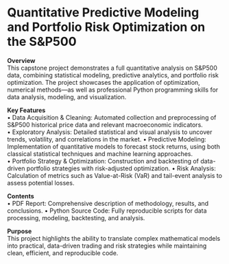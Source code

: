 # Quantitative Predictive Modeling and Portfolio Risk Optimization on the S&P500

**Overview**  
This capstone project demonstrates a full quantitative analysis on S&P500 data, combining statistical modeling, predictive analytics, and portfolio risk optimization. The project showcases the application of optimization, numerical methods—as well as professional Python programming skills for data analysis, modeling, and visualization.  

**Key Features**  
	•	Data Acquisition & Cleaning: Automated collection and preprocessing of S&P500 historical price data and relevant macroeconomic indicators.  
	•	Exploratory Analysis: Detailed statistical and visual analysis to uncover trends, volatility, and correlations in the market.
	•	Predictive Modeling: Implementation of quantitative models to forecast stock returns, using both classical statistical techniques and machine learning approaches.  
	•	Portfolio Strategy & Optimization: Construction and backtesting of data-driven portfolio strategies with risk-adjusted optimization.
	•	Risk Analysis: Calculation of metrics such as Value-at-Risk (VaR) and tail-event analysis to assess potential losses.  

**Contents**    
	•	PDF Report: Comprehensive description of methodology, results, and conclusions.
	•	Python Source Code: Fully reproducible scripts for data processing, modeling, backtesting, and analysis.  

**Purpose**  
This project highlights the ability to translate complex mathematical models into practical, data-driven trading and risk strategies while maintaining clean, efficient, and reproducible code.
